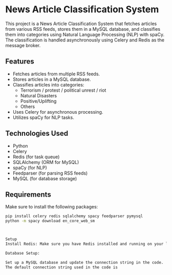 # News Article Classification System

This project is a News Article Classification System that fetches articles from various RSS feeds, stores them in a MySQL database, and classifies them into categories using Natural Language Processing (NLP) with spaCy. The classification is handled asynchronously using Celery and Redis as the message broker.

## Features

- Fetches articles from multiple RSS feeds.
- Stores articles in a MySQL database.
- Classifies articles into categories: 
  - Terrorism / protest / political unrest / riot
  - Natural Disasters
  - Positive/Uplifting
  - Others
- Uses Celery for asynchronous processing.
- Utilizes spaCy for NLP tasks.

## Technologies Used

- Python
- Celery
- Redis (for task queue)
- SQLAlchemy (ORM for MySQL)
- spaCy (for NLP)
- Feedparser (for parsing RSS feeds)
- MySQL (for database storage)

## Requirements

Make sure to install the following packages:

```bash
pip install celery redis sqlalchemy spacy feedparser pymysql
python -m spacy download en_core_web_sm



Setup
Install Redis: Make sure you have Redis installed and running on your local machine. You can download and install it from Redis.io.

Database Setup:

Set up a MySQL database and update the connection string in the code.
The default connection string used in the code is
